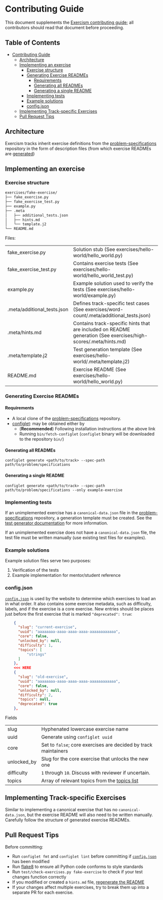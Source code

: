 # Contributing Guide

This document supplements the [Exercism contributing guide]; all contributors should read that document before proceeding.

## Table of Contents

- [Contributing Guide](#contributing-guide)
  * [Architecture](#architecture)
  * [Implementing an exercise](#implementing-an-exercise)
    + [Exercise structure](#exercise-structure)
    + [Generating Exercise READMEs](#generating-exercise-readmes)
      - [Requirements](#requirements)
      - [Generating all READMEs](#generating-all-readmes)
      - [Generating a single README](#generating-a-single-readme)
    + [Implementing tests](#implementing-tests)
    + [Example solutions](#example-solutions)
    + [config.json](#configjson)
  * [Implementing Track-specific Exercises](#implementing-track-specific-exercises)
  * [Pull Request Tips](#pull-request-tips)


## Architecture

Exercism tracks inherit exercise definitions from the [problem-specifications] repository in the form of description files
(from which exercise READMEs are [generated](#GeneratingExerciseREADMEs))


## Implementing an exercise

### Exercise structure

```Bash
exercises/fake-exercise/
├── fake_exercise.py
├── fake_exercise_test.py
├── example.py
├── .meta
│   ├── additional_tests.json
│   ├── hints.md
│   └── template.j2
└── README.md
```

Files:

<table>
<tr>
    <td>fake_exercise.py </td>
    <td>Solution stub (See exercises/hello-world/hello_world.py)</td>
</tr>
<tr>
    <td>fake_exercise_test.py </td>
    <td>Contains exercise tests (See exercises/hello-world/hello_world_test.py)</td>
</tr>
<tr>
    <td>example.py </td>
    <td>Example solution used to verify the tests (See exercises/hello-world/example.py)</td>
</tr>
<tr>
    <td>.meta/additional_tests.json </td>
    <td>Defines track-specific test cases (See exercises/word-count/.meta/additional_tests.json)</td>
</tr>
<tr>
    <td>.meta/hints.md </td>
    <td>Contains track-specific hints that are included on README generation (See exercises/high-scores/.meta/hints.md)</td>
</tr>
<tr>
    <td>.meta/template.j2 </td>
    <td>Test generation template (See exercises/hello-world/.meta/template.j2)</td>
</tr>
<tr>
    <td>README.md </td>
    <td>Exercise README (See exercises/hello-world/hello_world.py)</td>
</tr>
</table>

### Generating Exercise READMEs

#### Requirements
- A local clone of the [problem-specifications] repository.
- [configlet]: may be obtained either by
  - (**Recommended**) Following installation instructions at the above link
  - Running `bin/fetch-configlet` (`configlet` binary will be downloaded to the repository `bin/`)

#### Generating all READMEs

```
configlet generate <path/to/track> --spec-path path/to/problem/specifications
```

#### Generating a single README

```
configlet generate <path/to/track> --spec-path path/to/problem/specifications --only example-exercise
```

### Implementing tests

If an unimplemented exercise has a `canonical-data.json` file in the [problem-specifications] repository, a generation template must be created. See the [test generator documentation](docs/GENERATOR.md) for more information.

If an unimplemented exercise does not have a `canonical-data.json` file, the test file must be written manually (use existing test files for examples).

### Example solutions

Example solution files serve two purposes:

1. Verification of the tests
2. Example implementation for mentor/student reference

### config.json

[`config.json`](config.json) is used by the website to determine which exercises to load an in what order. It also contains some exercise metadata, such as difficulty, labels, and if the exercise is a core exercise. New entries should be places just before the first exercise that is marked `"deprecated": true`:

```JSON
    {
      "slug": "current-exercise",
      "uuid": "aaaaaaaa-aaaa-aaaa-aaaa-aaaaaaaaaaaa",
      "core": false,
      "unlocked_by": null,
      "difficulty": 1,
      "topics": [
          "strings"
      ]
    },
    <<< HERE
    {
      "slug": "old-exercise",
      "uuid": "aaaaaaaa-aaaa-aaaa-aaaa-aaaaaaaaaaaa",
      "core": false,
      "unlocked_by": null,
      "difficulty": 2,
      "topics": null,
      "deprecated": true
    },
```

Fields
<table>
<tr>
    <td>slug</td>
    <td>Hyphenated lowercase exercise name</td>
</tr>
<tr>
    <td>uuid</td>
    <td>Generate using <code>configlet uuid</code></td>
</tr>
<tr>
    <td>core</td>
    <td>Set to <code>false</code>; core exercises are decided by track maintainers</td>
</tr>
<tr>
    <td>unlocked_by</td>
    <td>Slug for the core exercise that unlocks the new one</td>
</tr>
<tr>
    <td>difficulty</td>
    <td><code>1</code> through <code>10</code>. Discuss with reviewer if uncertain.</td>
</tr>
<tr>
    <td>topics</td>
    <td>Array of relevant topics from the <a href="https://github.com/exercism/problem-specifications/blob/master/TOPICS.txt">topics list</a> </td>
</tr>
</table>


## Implementing Track-specific Exercises

Similar to implementing a canonical exercise that has no `canonical-data.json`, but the exercise README will also need to be written manually. Carefully follow the structure of generated exercise READMEs.


## Pull Request Tips

Before committing:
- Run `configlet fmt` and `configlet lint` before committing if [`config.json`](config.json) has been modified
- Run [flake8] to ensure all Python code conforms to style standards
- Run `test/check-exercises.py fake-exercise` to check if your test changes function correctly
- If you modified or created a `hints.md` file, [regenerate the README](#GeneratingExerciseREADMEs)
- If your changes affect multiple exercises, try to break them up into a separate PR for each exercise.


[configlet]: https://github.com/exercism/configlet
[Exercism contributing guide]: https://github.com/exercism/docs/blob/master/contributing-to-language-tracks/README.md
[problem-specifications]: https://github.com/exercism/problem-specifications
[topics list]: https://github.com/exercism/problem-specifications/blob/master/TOPICS.txt
[flake8]: http://flake8.pycqa.org/
